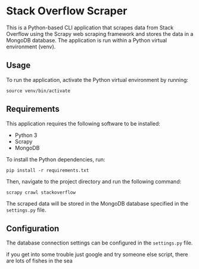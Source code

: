 # Stack Overflow Scraper

This is a Python-based CLI application that scrapes data from Stack Overflow using the Scrapy web scraping framework and stores the data in a MongoDB database. The application is run within a Python virtual environment (venv).

## Usage

To run the application, activate the Python virtual environment by running:
```
source venv/bin/activate
```
## Requirements

This application requires the following software to be installed:

- Python 3
- Scrapy
- MongoDB

To install the Python dependencies, run:
```
pip install -r requirements.txt
```

Then, navigate to the project directory and run the following command:
```
scrapy crawl stackoverflow
```

The scraped data will be stored in the MongoDB database specified in the `settings.py` file.


## Configuration

The database connection settings can be configured in the `settings.py` file.
 
 if you get into some trouble just google and try someone else script, there are lots of fishes in the sea
